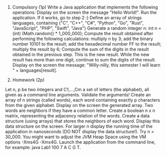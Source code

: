1. Compulsory (1p)
Write a Java application that implements the following operations:
Display on the screen the message "Hello World!". Run the application. If it works, go to step 2 :)
Define an array of strings languages, containing {"C", "C++", "C#", "Python", "Go", "Rust", "JavaScript", "PHP", "Swift", "Java"}
Generate a random integer n: int n = (int) (Math.random() * 1_000_000);
Compute the result obtained after performing the following calculations:
  multiply n by 3;
  add the binary number 10101 to the result;
  add the hexadecimal number FF to the result;
  multiply the result by 6;
Compute the sum of the digits in the result obtained in the previous step. This is the new result. While the new result has more than one digit, continue to sum the digits of the result.
Display on the screen the message: "Willy-nilly, this semester I will learn " + languages[result].

2. Homework (2p)

Let n, p be two integers and C1,...,Cm a set of letters (the alphabet), all given as a command line arguments. Validate the arguments!
Create an array of n strings (called words), each word containing exactly p characters from the given alphabet.
Display on the screen the generated array.
Two words are neighbors if they have a common letter.
Create a boolean n x n matrix, representing the adjacency relation of the words.
Create a data structure (using arrays) that stores the neighbors of each word. Display this data structure on the screen.
For larger n display the running time of the application in nanoseconds (DO NOT display the data structure!). Try n > 30_000. You might want to adjust the JVM Heap Space using the VM options -Xms4G -Xmx4G.
Launch the application from the command line, for example: java Lab1 100 7 A C G T.
